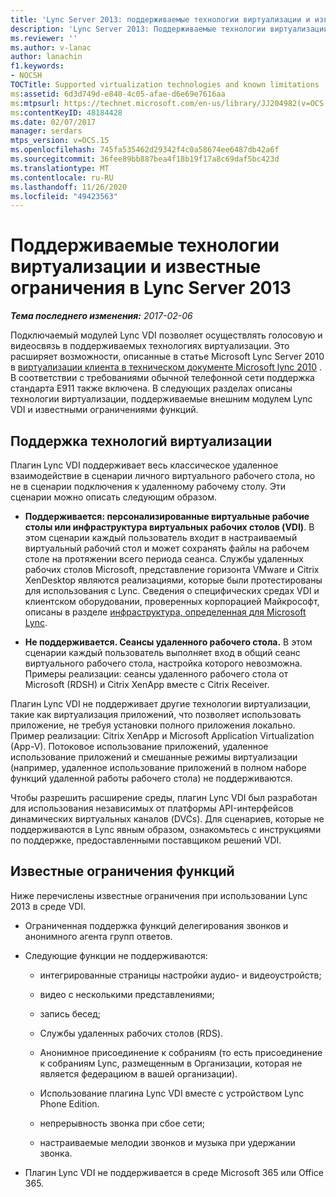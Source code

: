 ```yaml
---
title: 'Lync Server 2013: поддерживаемые технологии виртуализации и известные ограничения'
description: 'Lync Server 2013: Поддерживаемые технологии виртуализации и известные ограничения.'
ms.reviewer: ''
ms.author: v-lanac
author: lanachin
f1.keywords:
- NOCSH
TOCTitle: Supported virtualization technologies and known limitations
ms:assetid: 6d3d749d-e840-4c05-afae-d6e69e7616aa
ms:mtpsurl: https://technet.microsoft.com/en-us/library/JJ204982(v=OCS.15)
ms:contentKeyID: 48184428
ms.date: 02/07/2017
manager: serdars
mtps_version: v=OCS.15
ms.openlocfilehash: 745fa535462d29342f4c0a58674ee6487db42a6f
ms.sourcegitcommit: 36fee89bb887bea4f18b19f17a8c69daf5bc423d
ms.translationtype: MT
ms.contentlocale: ru-RU
ms.lasthandoff: 11/26/2020
ms.locfileid: "49423563"
---
```

# <a name="supported-virtualization-technologies-and-known-limitations-in-lync-server-2013"></a>Поддерживаемые технологии виртуализации и известные ограничения в Lync Server 2013

<div data-xmlns="http://www.w3.org/1999/xhtml">

<div class="topic" data-xmlns="http://www.w3.org/1999/xhtml" data-msxsl="urn:schemas-microsoft-com:xslt" data-cs="https://msdn.microsoft.com/">

<div data-asp="https://msdn2.microsoft.com/asp">



</div>

<div id="mainSection">

<div id="mainBody">

<span> </span>

_**Тема последнего изменения:** 2017-02-06_

Подключаемый модулей Lync VDI позволяет осуществлять голосовую и видеосвязь в поддерживаемых технологиях виртуализации. Это расширяет возможности, описанные в статье Microsoft Lync Server 2010 в [виртуализации клиента в техническом документе Microsoft lync 2010](https://go.microsoft.com/fwlink/?linkid=330447) . В соответствии с требованиями обычной телефонной сети поддержка стандарта E911 также включена. В следующих разделах описаны технологии виртуализации, поддерживаемые внешним модулем Lync VDI и известными ограничениями функций.

<div>

## <a name="support-for-virtualization-technologies"></a>Поддержка технологий виртуализации

Плагин Lync VDI поддерживает весь классическое удаленное взаимодействие в сценарии личного виртуального рабочего стола, но не в сценарии подключения к удаленному рабочему столу. Эти сценарии можно описать следующим образом.

  - **Поддерживается: персонализированные виртуальные рабочие столы или инфраструктура виртуальных рабочих столов (VDI)**.   В этом сценарии каждый пользователь входит в настраиваемый виртуальный рабочий стол и может сохранять файлы на рабочем столе на протяжении всего периода сеанса. Службы удаленных рабочих столов Microsoft, представление горизонта VMware и Citrix XenDesktop являются реализациями, которые были протестированы для использования с Lync. Сведения о специфических средах VDI и клиентском оборудовании, проверенных корпорацией Майкрософт, описаны в разделе [инфраструктура, определенная для Microsoft Lync](https://go.microsoft.com/fwlink/?linkid=313435).

  - **Не поддерживается. Сеансы удаленного рабочего стола.**   В этом сценарии каждый пользователь выполняет вход в общий сеанс виртуального рабочего стола, настройка которого невозможна. Примеры реализации: сеансы удаленного рабочего стола от Microsoft (RDSH) и Citrix XenApp вместе с Citrix Receiver.

Плагин Lync VDI не поддерживает другие технологии виртуализации, такие как виртуализация приложений, что позволяет использовать приложение, не требуя установки полного приложения локально. Пример реализации: Citrix XenApp и Microsoft Application Virtualization (App-V). Потоковое использование приложений, удаленное использование приложений и смешанные режимы виртуализации (например, удаленное использование приложений в полном наборе функций удаленной работы рабочего стола) не поддерживаются.

Чтобы разрешить расширение среды, плагин Lync VDI был разработан для использования независимых от платформы API-интерфейсов динамических виртуальных каналов (DVCs). Для сценариев, которые не поддерживаются в Lync явным образом, ознакомьтесь с инструкциями по поддержке, предоставленными поставщиком решений VDI.

</div>

<div>

## <a name="known-feature-limitations"></a>Известные ограничения функций

Ниже перечислены известные ограничения при использовании Lync 2013 в среде VDI.

  - Ограниченная поддержка функций делегирования звонков и анонимного агента групп ответов.

  - Следующие функции не поддерживаются:
    
      - интегрированные страницы настройки аудио- и видеоустройств;
    
      - видео с несколькими представлениями;
    
      - запись бесед;
    
      - Службы удаленных рабочих столов (RDS).
    
      - Анонимное присоединение к собраниям (то есть присоединение к собраниям Lync, размещенным в Организации, которая не является федерациюм в вашей организации).
    
      - Использование плагина Lync VDI вместе с устройством Lync Phone Edition.
    
      - непрерывность звонка при сбое сети;
    
      - настраиваемые мелодии звонков и музыка при удержании звонка.

  - Плагин Lync VDI не поддерживается в среде Microsoft 365 или Office 365.

</div>

</div>

<span> </span>

</div>

</div>

</div>

